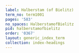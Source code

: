```yaml
---
label: Halberstam (of Bielitz)
term_no: term1001
pages: '583'
no_spaces: HalberstamofBielitz
pid: halberstamofbielitz
order: '0367'
layout: generic_index_term
collection: index-headings
---
```


